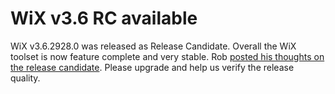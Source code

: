 # WiX v3.6 RC available

WiX v3.6.2928.0 was released as Release Candidate. Overall the WiX toolset is now feature complete and very stable. Rob <a href="http://robmensching.com/blog/posts/2012/5/28/WiX-v3.6-Release-Candidate-available">posted his thoughts on the release candidate</a>. Please upgrade and help us verify the release quality.
